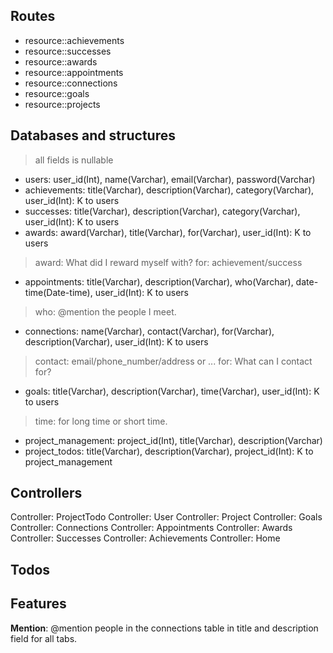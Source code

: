## Routes
+ resource::achievements
+ resource::successes
+ resource::awards
+ resource::appointments
+ resource::connections
+ resource::goals
+ resource::projects

## Databases and structures
> all fields is nullable
+ users: user_id(Int), name(Varchar), email(Varchar), password(Varchar)
+ achievements: title(Varchar), description(Varchar), category(Varchar), user_id(Int): K to users
+ successes: title(Varchar), description(Varchar), category(Varchar), user_id(Int): K to users
+ awards:   award(Varchar), title(Varchar), for(Varchar), user_id(Int): K to users
> award: What did I reward myself with?
> for: achievement/success
+ appointments: title(Varchar), description(Varchar), who(Varchar), date-time(Date-time), user_id(Int): K to users
> who: @mention the people I meet.
+ connections: name(Varchar), contact(Varchar), for(Varchar), description(Varchar), user_id(Int): K to users
> contact: email/phone_number/address or ...
> for: What can I contact for?
+ goals: title(Varchar), description(Varchar), time(Varchar), user_id(Int): K to users
> time: for long time or short time.
+ project_management: project_id(Int), title(Varchar), description(Varchar)
+ project_todos: title(Varchar), description(Varchar), project_id(Int): K to project_management

## Controllers
Controller: ProjectTodo
Controller: User
Controller: Project
Controller: Goals
Controller: Connections
Controller: Appointments
Controller: Awards
Controller: Successes
Controller: Achievements
Controller: Home

## Todos


## Features
**Mention**: @mention people in the connections table in title and description field for all tabs.

